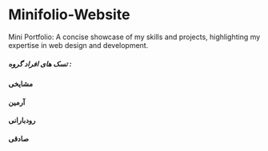 # Minifolio-Website
Mini Portfolio: A concise showcase of my skills and projects, highlighting my expertise in web design and development.
<h5>تسک های افراد گروه : </h5>
<h4>مشایخی</h4>
<h4>آرمین</h4>
<h4>رودبارانی</h4>
<h4>صادقی</h4>
